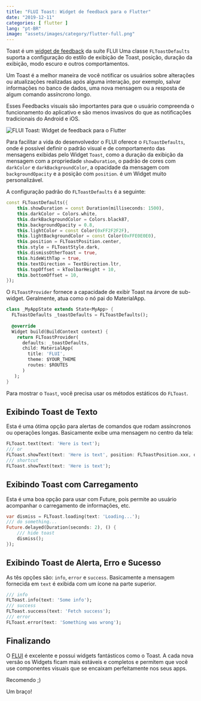 ```yaml
---
title: "FLUI Toast: Widget de feedback para o Flutter"
date: "2019-12-11"
categories: [ flutter ]
lang: "pt-BR"
image: "assets/images/category/flutter-full.png"
---
```


Toast é um [widget de feedback](https://www.flui.xin/en/widgets/toast.html) da suíte FLUI Uma classe `FLToastDefaults` suporta a configuração do estilo de exibição de Toast, posição, duração da exibição, modo escuro e outros comportamentos.

Um Toast é a melhor maneira de você notificar os usuários sobre alterações ou atualizações realizadas após alguma interação, por exemplo, salvar informações no banco de dados, uma nova mensagem ou a resposta de algum comando assíncrono longo.

Esses Feedbacks visuais são importantes para que o usuário compreenda o funcionamento do aplicativo e são menos invasivos do que as notificações tradicionais do Android e iOS.

![FLUI Toast: Widget de feedback para o Flutter](images/2019-12-11-toast.gif)

Para facilitar a vida do desenvolvedor o FLUI oferece o `FLToastDefaults`, onde é possível definir o padrão visual e de comportamento das mensagens exibidas pelo Widget `Toast`, como a duração da exibição da mensagem com a propriedade `showDuration`, o padrão de cores com `darkColor` e `darkBackgroundColor`, a opacidade da mensagem com `backgroundOpacity` e a posição com `position`. é um Widget muito personalizável.

A configuração padrão do `FLToastDefaults` é a seguinte:

```dart
const FLToastDefaults({
    this.showDuration = const Duration(milliseconds: 1500),
    this.darkColor = Colors.white,
    this.darkBackgroundColor = Colors.black87,
    this.backgroundOpacity = 0.8,
    this.lightColor = const Color(0xFF2F2F2F),
    this.lightBackgroundColor = const Color(0xFFE0E0E0),
    this.position = FLToastPosition.center,
    this.style = FLToastStyle.dark,
    this.dismissOtherToast = true,
    this.hideWithTap = true,
    this.textDirection = TextDirection.ltr,
    this.topOffset = kToolbarHeight + 10,
    this.bottomOffset = 10,
});
```

O `FLToastProvider` fornece a capacidade de exibir Toast na árvore de sub-widget. Geralmente, atua como o nó pai do MaterialApp.

```dart
class _MyAppState extends State<MyApp> {
  FLToastDefaults _toastDefaults = FLToastDefaults();
  
  @override
  Widget build(BuildContext context) {
    return FLToastProvider(
      defaults: _toastDefaults,
      child: MaterialApp(
        title: 'FLUI',
        theme: $YOUR_THEME
        routes: $ROUTES
      )
   );
}
```

Para mostrar o `Toast`, você precisa usar os métodos estáticos do `FLToast`.

## Exibindo Toast de Texto

Esta é uma ótima opção para alertas de comandos que rodam assíncronos ou operações longas. Basicamente exibe uma mensagem no centro da tela:

```dart
FLToast.text(text: 'Here is text');
/// or
FLToast.showText(text: 'Here is text', position: FLToastPosition.xxx, duration: Duration(seconds: 5), style: FLToastStyle.xxx);
/// shortcut
FLToast.showText(text: 'Here is text');
```

## Exibindo Toast com Carregamento

Esta é uma boa opção para usar com Future, pois permite ao usuário acompanhar o carregamento de informações, etc.

```dart
var dismiss = FLToast.loading(text: 'Loading...');
/// do something...
Future.delayed(Duration(seconds: 2), () {
    /// hide toast
    dismiss();
});
```

## Exibindo Toast de Alerta, Erro e Sucesso

As tês opções são: `info`, `error` e `success`. Basicamente a mensagem fornecida em `text` é exibida com um ícone na parte superior.

```dart
/// info
FLToast.info(text: 'Some info');
/// success
FLToast.success(text: 'Fetch success');
/// error
FLToast.error(text: 'Something was wrong');
```

## Finalizando

O [FLUI](https://www.luizeof.com.br/flutter/flui-e-um-conjunto-de-widgets-para-o-flutter/) é excelente e possui widgets fantásticos como o Toast. A cada nova versão os Widgets ficam mais estáveis e completos e permitem que você use componentes visuais que se encaixam perfeitamente nos seus apps.

Recomendo ;)

Um braço!
